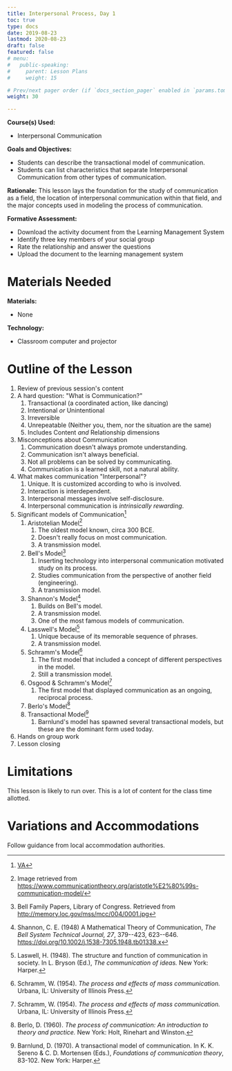 ```yaml
---
title: Interpersonal Process, Day 1
toc: true
type: docs
date: 2019-08-23
lastmod: 2020-08-23
draft: false
featured: false
# menu:
#   public-speaking:
#     parent: Lesson Plans
#     weight: 15

# Prev/next pager order (if `docs_section_pager` enabled in `params.toml`)
weight: 30

---
```


**Course(s) Used:**

* Interpersonal Communication

**Goals and Objectives:**

* Students can describe the transactional model of communication.
* Students can list characteristics that separate Interpersonal Communication from other types of communication.

**Rationale:** This lesson lays the foundation for the study of communication as a field, the location of interpersonal communication within that field, and the major concepts used in modeling the process of communication.

**Formative Assessment:**

* Download the activity document from the Learning Management System
* Identify three key members of your social group
* Rate the relationship and answer the questions
* Upload the document to the learning management system

# Materials Needed

**Materials:**

* None

**Technology:**

* Classroom computer and projector

# Outline of the Lesson

1.  Review of previous session's content
2.  A hard question: "What is Communication?"
    1. Transactional (a coordinated action, like dancing)
    2. Intentional *or* Unintentional
    3. Irreversible
    4. Unrepeatable (Neither you, them, nor the situation are the same)
    5. Includes Content *and* Relationship dimensions
3.  Misconceptions about Communication
    1. Communication doesn't always promote understanding.
    1. Communication isn't always beneficial.
    2. Not all problems can be solved by communicating.
    3. Communication is a learned skill, not a natural ability.
4.  What makes communication "Interpersonal"?
    1. Unique. It is customized according to who is involved.
    2. Interaction is interdependent.
    3. Interpersonal messages involve self-disclosure.
    4. Interpersonal communication is *intrinsically rewarding*.
5.  Significant models of Communication[^va-ip1]
    1. Aristotelian Model[^aristotle-nd]
        1. The oldest model known, circa 300 BCE.
        2. Doesn't really focus on most communication.
        3. A transmission model.
    2.  Bell's Model[^bell-nd]
        1. Inserting technology into interpersonal communication motivated study on its process.
        2. Studies communication from the perspective of another field (engineering).
        3. A transmission model.
    3.  Shannon's Model[^shannon-1948]
        1. Builds on Bell's model.
        2. A transmission model.
        3. One of the most famous models of communication.
    4.  Lasswell's Model[^lasswell-1948]
        1. Unique because of its memorable sequence of phrases.
        2. A transmission model.
    5.  Schramm's Model[^schramm-1954]
        1. The first model that included a concept of different perspectives in the model.
        2. Still a transmission model.
    6.  Osgood & Schramm's Model[^osgood-schramm-1954]
        1. The first model that displayed communication as an ongoing, reciprocal process.
    7.  Berlo's Model[^berlo-1960]
    8.  Transactional Model[^barnlund-1970]
        1. Barnlund's model has spawned several transactional models, but these are the dominant form used today.
6. Hands on group work
7. Lesson closing

[^va-ip1]: [VA](/course/interpersonal/visual-aid/interpersonal-process-1/)

[^aristotle-nd]: Image retrieved from https://www.communicationtheory.org/aristotle%E2%80%99s-communication-model/
[^barnlund-1970]: Barnlund, D. (1970). A transactional model of communication. In K. K. Sereno & C. D. Mortensen (Eds.), *Foundations of communication theory*, 83-102. New York: Harper.
[^bell-nd]: Bell Family Papers, Library of Congress. Retrieved from http://memory.loc.gov/mss/mcc/004/0001.jpg
[^berlo-1960]: Berlo, D. (1960). *The process of communication: An introduction to theory and practice.* New York: Holt, Rinehart and Winston.
[^lasswell-1948]: Laswell, H. (1948). The structure and function of communication in society. In L. Bryson (Ed.), *The communication of ideas.* New York: Harper.
[^osgood-schramm-1954]: Schramm, W. (1954). *The process and effects of mass communication.* Urbana, IL: University of Illinois Press.
[^schramm-1954]: Schramm, W. (1954). *The process and effects of mass communication.* Urbana, IL: University of Illinois Press.
[^shannon-1948]: Shannon, C. E. (1948) A Mathematical Theory of Communication, *The Bell System Technical Journal, 27*, 379--423, 623--646. https://doi.org/10.1002/j.1538-7305.1948.tb01338.x

# Limitations

This lesson is likely to run over. This is a lot of content for the class time allotted.

<!--
# Debrief
-->

# Variations and Accommodations

Follow guidance from local accommodation authorities.

<!-- End Notes -->

<!-- Previous Versions:

   v#   | Date       | Modifications
  ------|:-----------|:-------------
  v0.01 | 2020-08-23 | Updates for Canvas, pandemic
  v0.00 | 2019-08-26 | Initial Version

-->
